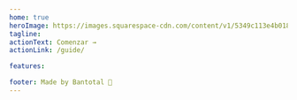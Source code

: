 ```yaml
---
home: true
heroImage: https://images.squarespace-cdn.com/content/v1/5349c113e4b01879301fb39a/1445376126348-0DQK15H60MW4XR110AU7/image-asset.png?format=300w
tagline: 
actionText: Comenzar →
actionLink: /guide/

features:

footer: Made by Bantotal 🏦
---
```

<img :src="$withBase('/img/100.png')" class="center">
